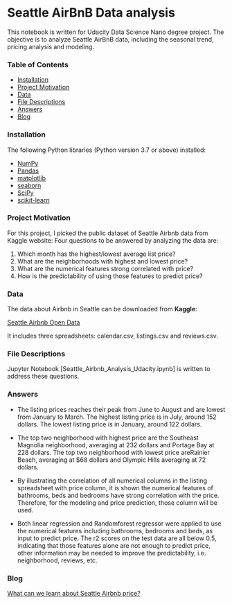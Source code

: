 # Seattle AirBnB Data analysis

This notebook is written for Udacity Data Science Nano degree project. The objective is to analyze Seattle AirBnB data, including the seasonal trend, pricing analysis and modeling. 

### Table of Contents

- [Installation](#Installation)
- [Project Motivation](#Project-Motivation)
- [Data](#Data)
- [File Descriptions](#File-Descriptions)
- [Answers](#Answers)
- [Blog](#Blog)

### Installation

The following Python libraries (Python version 3.7 or above) installed:

- [NumPy](http://www.numpy.org/)
- [Pandas](http://pandas.pydata.org/)
- [matplotlib](http://matplotlib.org/)
- [seaborn](https://seaborn.pydata.org/)
- [SciPy](https://www.scipy.org/)
- [scikit-learn](http://scikit-learn.org/stable/)

### Project Motivation

For this project, I picked the public dataset of Seattle Airbnb data from Kaggle website: 
Four questions to be answered by analyzing the data are:

1) Which month has the highest/lowest average list price?
2) What are the neighborhoods with highest and lowest price?
3) What are the numerical features strong correlated with price? 
4) How is the predictability of using those features to predict price?


### Data

The data about Airbnb in Seattle can be downloaded from **Kaggle**:

[Seattle Airbnb Open Data](https://www.kaggle.com/airbnb/seattle/data)

It includes three spreadsheets: calendar.csv, listings.csv and reviews.csv.

### File Descriptions

Jupyter Notebook [Seattle_Airbnb_Analysis_Udacity.ipynb] is written to address these questions. 

### Answers

- The listing prices reaches their peak from June to August and are lowest from January to March. The highest listing price is in July, around 152 dollars. The lowest listing price is in January, around 122 dollars.

- The top two neighborhood with highest price are the Southeast Magnolia neighborhood, averaging at 232 dollars and Portage Bay at 228 dollars. The top two neighborhood with lowest price areRainier Beach, averaging at $68 dollars and Olympic Hills averaging at 72 dollars. 

- By illustrating the correlation of all numerical columns in the listing spreadsheet with price column, it is shown the numerical features of bathrooms, beds and bedrooms have strong correlation with the price. Therefore, for the modeling and price prediction, those column will be used.

- Both linear regression and Randomforest regressor were applied to use the numerical features including bathrooms, bedrooms and beds, as input to predict price. The r2 scores on the test data are all below 0.5, indicating that those features alone are not enough to predict price, other information may be needed to improve the predictability, i.e. neighborhood, reviews, etc.

### Blog

[What can we learn about Seattle Airbnb price?](https://medium.com/@xueyang1983?p=2befc3abc46b)

